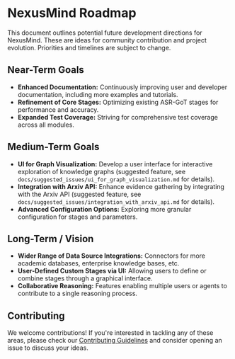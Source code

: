 # NexusMind Roadmap

This document outlines potential future development directions for NexusMind.
These are ideas for community contribution and project evolution. Priorities and timelines are subject to change.

## Near-Term Goals

*   **Enhanced Documentation:** Continuously improving user and developer documentation, including more examples and tutorials.
*   **Refinement of Core Stages:** Optimizing existing ASR-GoT stages for performance and accuracy.
*   **Expanded Test Coverage:** Striving for comprehensive test coverage across all modules.

## Medium-Term Goals

*   **UI for Graph Visualization:** Develop a user interface for interactive exploration of knowledge graphs (suggested feature, see `docs/suggested_issues/ui_for_graph_visualization.md` for details).
*   **Integration with Arxiv API:** Enhance evidence gathering by integrating with the Arxiv API (suggested feature, see `docs/suggested_issues/integration_with_arxiv_api.md` for details).
*   **Advanced Configuration Options:** Exploring more granular configuration for stages and parameters.

## Long-Term / Vision

*   **Wider Range of Data Source Integrations:** Connectors for more academic databases, enterprise knowledge bases, etc.
*   **User-Defined Custom Stages via UI:** Allowing users to define or combine stages through a graphical interface.
*   **Collaborative Reasoning:** Features enabling multiple users or agents to contribute to a single reasoning process.

## Contributing

We welcome contributions! If you're interested in tackling any of these areas, please check our [Contributing Guidelines](CONTRIBUTING.md) and consider opening an issue to discuss your ideas.

